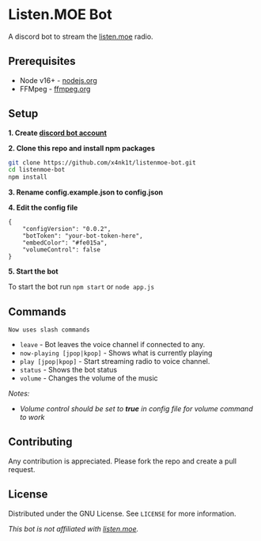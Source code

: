 # Listen.MOE Bot

A discord bot to stream the [listen.moe](https://listen.moe) radio.

## Prerequisites
- Node v16+ - [nodejs.org](https://nodejs.org)
- FFMpeg - [ffmpeg.org](https://ffmpeg.org/download.html)

## Setup

**1. Create [discord bot account](https://discord.com/developers/applications)**

**2. Clone this repo and install npm packages**
```sh
git clone https://github.com/x4nk1t/listenmoe-bot.git
cd listenmoe-bot
npm install
```

**3. Rename config.example.json to config.json**

**4. Edit the config file**
```
{
    "configVersion": "0.0.2",
    "botToken": "your-bot-token-here",
    "embedColor": "#fe015a",
    "volumeControl": false
}
```

**5. Start the bot**

To start the bot run `npm start` or `node app.js`

## Commands
`Now uses slash commands`

- `leave` - Bot leaves the voice channel if connected to any.
- `now-playing [jpop|kpop]` - Shows what is currently playing
- `play [jpop|kpop]` - Start streaming radio to voice channel.
- `status` - Shows the bot status
- `volume` - Changes the volume of the music

_Notes:_
- _Volume control should be set to **true** in config file for volume command to work_

## Contributing
Any contribution is appreciated. Please fork the repo and create a pull request.

## License
Distributed under the GNU License. See `LICENSE` for more information.



_This bot is not affiliated with [listen.moe](https://listen.moe)._
